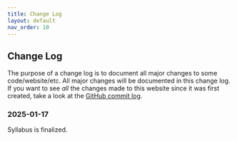 ```yaml
---
title: Change Log
layout: default
nav_order: 10
---
```


## Change Log

The purpose of a change log is to document all major changes to some code/website/etc. All major changes will be documented in this change log. If you want to see _all_ the changes made to this website since it was first created, take a look at the [GitHub commit log](https://github.com/Reed-Compbio-Classes/bio131-syllabus/commits/main/).

### 2025-01-17

Syllabus is finalized.


